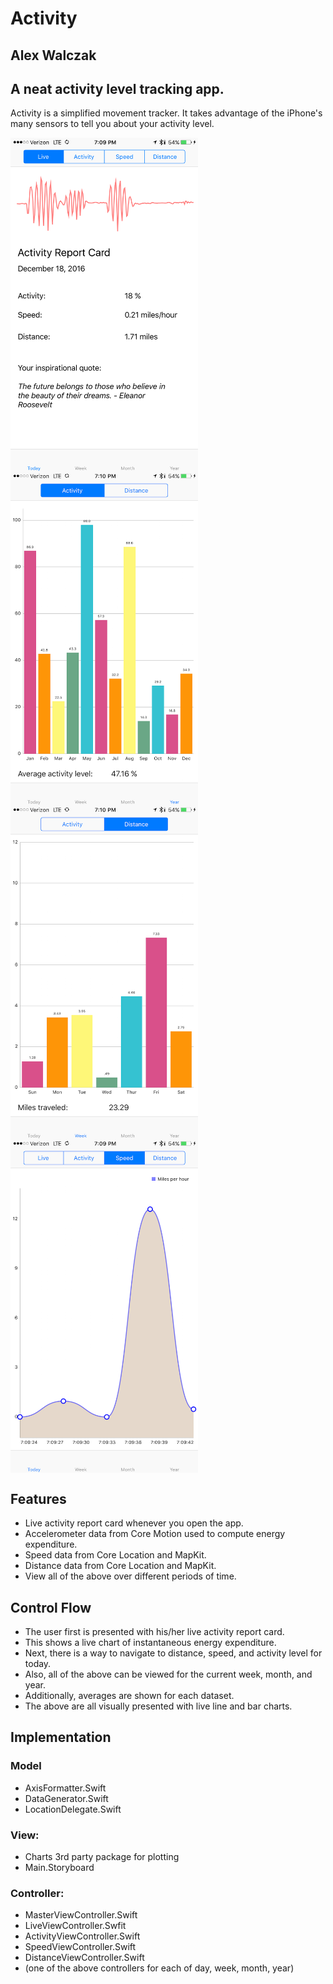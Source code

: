 # Activity
## Alex Walczak

## A neat activity level tracking app.

Activity is a simplified movement tracker. It takes advantage of the iPhone's many sensors to tell you about your activity level.

<p>
<a>
<img src="https://raw.githubusercontent.com/alexwal/ios-decal-final-pro/master/screen0.PNG" align="left" height="534" width="300" >
<img src="https://raw.githubusercontent.com/alexwal/ios-decal-final-pro/master/screen1.PNG" align="middle" height="534" width="300" ><br>
<img src="https://raw.githubusercontent.com/alexwal/ios-decal-final-pro/master/screen2.PNG" align="left" height="534" width="300" >
<img src="https://raw.githubusercontent.com/alexwal/ios-decal-final-pro/master/screen3.PNG" align="middle" height="534" width="300" ><br>
</a>
</p>

## Features
* Live activity report card whenever you open the app.
* Accelerometer data from Core Motion used to compute energy expenditure.
* Speed data from Core Location and MapKit.
* Distance data from Core Location and MapKit.
* View all of the above over different periods of time.

## Control Flow
* The user first is presented with his/her live activity report card.
* This shows a live chart of instantaneous energy expenditure.
* Next, there is a way to navigate to distance, speed, and activity level for today.
* Also, all of the above can be viewed for the current week, month, and year.
* Additionally, averages are shown for each dataset.
* The above are all visually presented with live line and bar charts.

## Implementation

### Model
* AxisFormatter.Swift
* DataGenerator.Swift
* LocationDelegate.Swift

### View:
* Charts 3rd party package for plotting
* Main.Storyboard

### Controller:
* MasterViewController.Swift
* LiveViewController.Swfit
* ActivityViewController.Swift
* SpeedViewController.Swift
* DistanceViewController.Swift
* (one of the above controllers for each of day, week, month, year)
